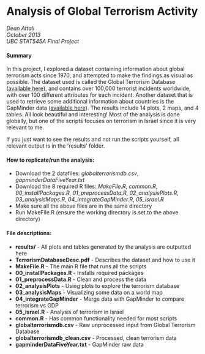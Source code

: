 Analysis of Global Terrorism Activity
==============================
_Dean Attali  
October 2013  
UBC STAT545A Final Project_

#### Summary
In this project, I explored a dataset containing information about global terrorism acts since 1970, and attempted to make the findings as visual as possible.  The dataset used is called the Global Terrorism Database ([available here](http://www.start.umd.edu/gtd/)), and contains over 100,000 terrorist incidents worldwide, with over 100 different attributes for each incident.  Another dataset that is used to retrieve some additional information about countries is the GapMinder data ([available here](http://www.gapminder.org/)).  The results include 14 plots, 2 maps, and 4 tables. All look beautiful and interesting!  Most of the analysis is done globally, but one of the scripts focuses on terrorism in Israel since it is very relevant to me.

If you just want to see the results and not run the scripts yourself, all relevant output is in the 'results' folder.

#### How to replicate/run the analysis:
- Download the 2 datafiles: _globalterrorismdb.csv_, _gapminderDataFiveYear.txt_
- Download the 8 required R files: _MakeFile.R_, _common.R_, *00_installPackages.R*, *01_preprocessData.R*, *02_analysisPlots.R*, *03_analysisMaps.R*, *04_integrateGapMinder.R*, *05_israel.R*
- Make sure all the above files are in the same directory
- Run MakeFile.R (ensure the working directory is set to the above directory)

#### File descriptions:
- **results/** - All plots and tables generated by the analysis are outputted here  
- **TerrorismDatabaseDesc.pdf** - Describes the dataset and how to use it
- **MakeFile.R** - The main R file that runs all the scripts
- **00_installPackages.R** - Installs required packages
- **01_preprocessData.R** - Clean and process the data
- **02_analysisPlots** - Using plots to explore the terrorism database
- **03_analysisMaps** - Visualizing some data on a world map
- **04_integrateGapMinder** -  Merge data with GapMinder to compare terrorism vs GDP
- **05_israel.R** - Analysis of terrorism in Israel
- **common.R** - Has common functionality needed for most scripts
- **globalterrorismdb.csv** - Raw unprocessed input from Global Terrorism Database
- **globalterrorismdb_clean.csv** - Processed, clean terrorism data
- **gapminderDataFiveYear.txt** - GapMinder raw data

